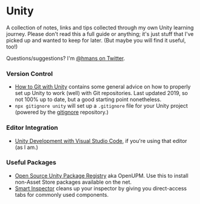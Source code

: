 # Unity

A collection of notes, links and tips collected through my own Unity learning journey. Please don't read this a full guide or anything; it's just stuff that I've picked up and wanted to keep for later. (But maybe you will find it useful, too!)

Questions/suggestions? I'm [@hmans on Twitter](https://twitter.com/hmans).

### Version Control

- [How to Git with Unity](https://thoughtbot.com/blog/how-to-git-with-unity) contains some general advice on how to properly set up Unity to work (well) with Git repositories. Last updated 2019, so not 100% up to date, but a good starting point nonetheless.
- `npx gitignore unity` will set up a `.gitignore` file for your Unity project (powered by the [gitignore](https://github.com/github/gitignore) repository.)

### Editor Integration

- [Unity Development with Visual Studio Code](https://code.visualstudio.com/docs/other/unity), if you're using that editor (as I am.)


### Useful Packages

- [Open Source Unity Package Registry](https://openupm.com/) aka OpenUPM. Use this to install non-Asset Store packages available on the net.
- [Smart Inspector](https://github.com/neon-age/Smart-Inspector) cleans up your inspector by giving you direct-access tabs for commonly used components.
